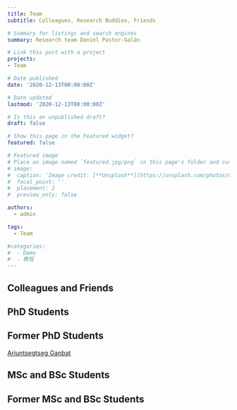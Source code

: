 ```yaml
---
title: Team
subtitle: Colleagues, Research Buddies, Friends

# Summary for listings and search engines
summary: Research team Daniel Pastor-Galán

# Link this post with a project
projects:
- Team

# Date published
date: '2020-12-13T00:00:00Z'

# Date updated
lastmod: '2020-12-13T00:00:00Z'

# Is this an unpublished draft?
draft: false

# Show this page in the Featured widget?
featured: false

# Featured image
# Place an image named `featured.jpg/png` in this page's folder and customize its options here.
# image:
#  caption: 'Image credit: [**Unsplash**](https://unsplash.com/photos/CpkOjOcXdUY)'
#  focal_point: ''
#  placement: 2
#  preview_only: false

authors:
  - admin

tags:
  - Team

#categories:
#  - Demo
#  - 教程
---
```


## Colleagues and Friends


## PhD Students


## Former PhD Students
[Ariuntsegtseg Ganbat](/2019-Ari)

## MSc and BSc Students

## Former MSc and BSc Students